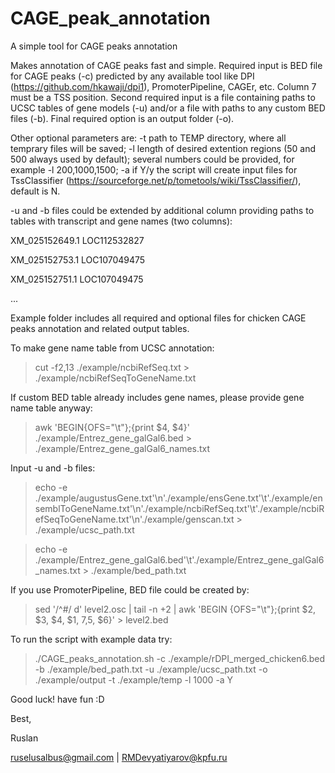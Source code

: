 # CAGE_peak_annotation
A simple tool for CAGE peaks annotation

Makes annotation of CAGE peaks fast and simple.
Required input is BED file for CAGE peaks (-c) predicted by any available tool like DPI (https://github.com/hkawaji/dpi1), PromoterPipeline, CAGEr, etc. Column 7 must be a TSS position. Second required input is a file containing paths to UCSC tables of gene models (-u) and/or a file with paths to any custom BED files (-b). Final required option is an output folder (-o).

Other optional parameters are:
-t path to TEMP directory, where all temprary files will be saved;
-l length of desired extention regions (50 and 500 always used by default); several numbers could be provided, for example -l 200,1000,1500;
-a if Y/y the script will create input files for TssClassifier (https://sourceforge.net/p/tometools/wiki/TssClassifier/), default is N.

-u and -b files could be extended by additional column providing paths to tables with transcript and gene names (two columns):

<p>XM_025152649.1 LOC112532827</p>
<p>XM_025152753.1 LOC107049475</p>
<p>XM_025152751.1 LOC107049475</p>
<p>...</p>


Example folder includes all required and optional files for chicken CAGE peaks annotation and related output tables.

To make gene name table from UCSC annotation:
> cut -f2,13 ./example/ncbiRefSeq.txt > ./example/ncbiRefSeqToGeneName.txt

If custom BED table already includes gene names, please provide gene name table anyway:
> awk 'BEGIN{OFS="\t"};{print $4, $4}'  ./example/Entrez_gene_galGal6.bed > ./example/Entrez_gene_galGal6_names.txt

Input -u and -b files:
> echo -e ./example/augustusGene.txt'\n'./example/ensGene.txt'\t'./example/ensemblToGeneName.txt'\n'./example/ncbiRefSeq.txt'\t'./example/ncbiRefSeqToGeneName.txt'\n'./example/genscan.txt > ./example/ucsc_path.txt

> echo -e ./example/Entrez_gene_galGal6.bed'\t'./example/Entrez_gene_galGal6_names.txt > ./example/bed_path.txt

If you use PromoterPipeline, BED file could be created by:
> sed '/^#/ d' level2.osc | tail -n +2 | awk 'BEGIN {OFS="\t"};{print $2, $3, $4, $1, $7,$5, $6}' > level2.bed

To run the script with example data try:
> ./CAGE_peaks_annotation.sh -c ./example/rDPI_merged_chicken6.bed -b ./example/bed_path.txt -u ./example/ucsc_path.txt -o ./example/output -t ./example/temp -l 1000 -a Y

Good luck! have fun :D
<p>Best,</p>
<p>Ruslan</p>

ruselusalbus@gmail.com | RMDevyatiyarov@kpfu.ru


